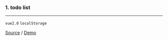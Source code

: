 ### 1. todo list
----------------------
`vue2.0` `localStorage`

[Source]() / [Demo](https://itanhang.github.io/vue-list/todo/dist/index.html)
